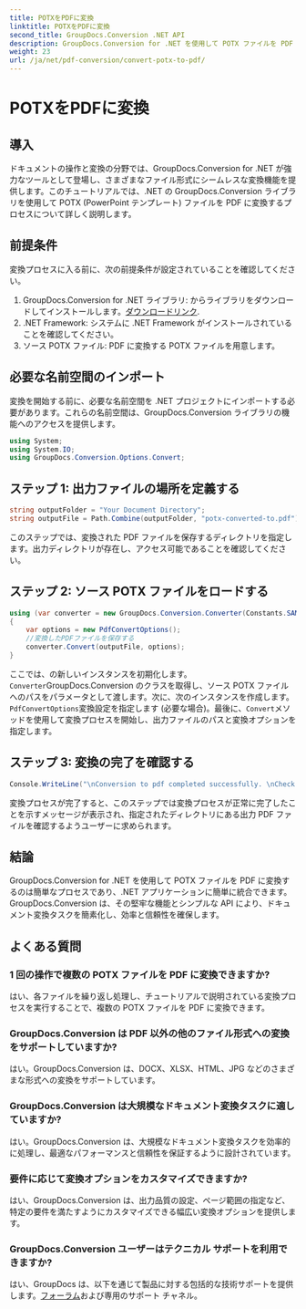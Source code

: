 ```yaml
---
title: POTXをPDFに変換
linktitle: POTXをPDFに変換
second_title: GroupDocs.Conversion .NET API
description: GroupDocs.Conversion for .NET を使用して POTX ファイルを PDF に変換する方法を学びます。シームレスなドキュメント変換については、この段階的なチュートリアルに従ってください。
weight: 23
url: /ja/net/pdf-conversion/convert-potx-to-pdf/
---
```


# POTXをPDFに変換

## 導入
ドキュメントの操作と変換の分野では、GroupDocs.Conversion for .NET が強力なツールとして登場し、さまざまなファイル形式にシームレスな変換機能を提供します。このチュートリアルでは、.NET の GroupDocs.Conversion ライブラリを使用して POTX (PowerPoint テンプレート) ファイルを PDF に変換するプロセスについて詳しく説明します。
## 前提条件
変換プロセスに入る前に、次の前提条件が設定されていることを確認してください。
1.  GroupDocs.Conversion for .NET ライブラリ: からライブラリをダウンロードしてインストールします。[ダウンロードリンク](https://releases.groupdocs.com/conversion/net/).
2. .NET Framework: システムに .NET Framework がインストールされていることを確認してください。
3. ソース POTX ファイル: PDF に変換する POTX ファイルを用意します。

## 必要な名前空間のインポート
変換を開始する前に、必要な名前空間を .NET プロジェクトにインポートする必要があります。これらの名前空間は、GroupDocs.Conversion ライブラリの機能へのアクセスを提供します。
```csharp
using System;
using System.IO;
using GroupDocs.Conversion.Options.Convert;
```
## ステップ 1: 出力ファイルの場所を定義する
```csharp
string outputFolder = "Your Document Directory";
string outputFile = Path.Combine(outputFolder, "potx-converted-to.pdf");
```
このステップでは、変換された PDF ファイルを保存するディレクトリを指定します。出力ディレクトリが存在し、アクセス可能であることを確認してください。
## ステップ 2: ソース POTX ファイルをロードする
```csharp
using (var converter = new GroupDocs.Conversion.Converter(Constants.SAMPLE_POTX))
{
    var options = new PdfConvertOptions();
    //変換したPDFファイルを保存する
    converter.Convert(outputFile, options);
}
```
ここでは、の新しいインスタンスを初期化します。`Converter`GroupDocs.Conversion のクラスを取得し、ソース POTX ファイルへのパスをパラメータとして渡します。次に、次のインスタンスを作成します。`PdfConvertOptions`変換設定を指定します (必要な場合)。最後に、`Convert`メソッドを使用して変換プロセスを開始し、出力ファイルのパスと変換オプションを指定します。
## ステップ 3: 変換の完了を確認する
```csharp
Console.WriteLine("\nConversion to pdf completed successfully. \nCheck output in {0}", outputFolder);
```
変換プロセスが完了すると、このステップでは変換プロセスが正常に完了したことを示すメッセージが表示され、指定されたディレクトリにある出力 PDF ファイルを確認するようユーザーに求められます。

## 結論
GroupDocs.Conversion for .NET を使用して POTX ファイルを PDF に変換するのは簡単なプロセスであり、.NET アプリケーションに簡単に統合できます。 GroupDocs.Conversion は、その堅牢な機能とシンプルな API により、ドキュメント変換タスクを簡素化し、効率と信頼性を確保します。
## よくある質問
### 1 回の操作で複数の POTX ファイルを PDF に変換できますか?
はい、各ファイルを繰り返し処理し、チュートリアルで説明されている変換プロセスを実行することで、複数の POTX ファイルを PDF に変換できます。
### GroupDocs.Conversion は PDF 以外の他のファイル形式への変換をサポートしていますか?
はい。GroupDocs.Conversion は、DOCX、XLSX、HTML、JPG などのさまざまな形式への変換をサポートしています。
### GroupDocs.Conversion は大規模なドキュメント変換タスクに適していますか?
はい。GroupDocs.Conversion は、大規模なドキュメント変換タスクを効率的に処理し、最適なパフォーマンスと信頼性を保証するように設計されています。
### 要件に応じて変換オプションをカスタマイズできますか?
はい、GroupDocs.Conversion は、出力品質の設定、ページ範囲の指定など、特定の要件を満たすようにカスタマイズできる幅広い変換オプションを提供します。
### GroupDocs.Conversion ユーザーはテクニカル サポートを利用できますか?
はい、GroupDocs は、以下を通じて製品に対する包括的な技術サポートを提供します。[フォーラム](https://purchase.groupdocs.com/temporary-license/)および専用のサポート チャネル。